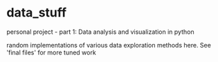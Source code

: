 # data_stuff
personal project - part 1: Data analysis and visualization in python

random implementations of various data exploration methods here. 
See 'final files' for more tuned work
